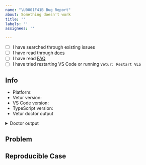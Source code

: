 ```yaml
---
name: "\U0001F41B Bug Report"
about: Something doesn't work
title: ''
labels: ''
assignees: ''

---
```


<!-- Check those before opening an issue -->

- [ ] I have searched through existing issues
- [ ] I have read through [docs](https://vuejs.github.io/vetur)
- [ ] I have read [FAQ](https://vuejs.github.io/vetur/guide/FAQ.html)
- [ ] I have tried restarting VS Code or running `Vetur: Restart VLS`

## Info

- Platform: <!-- Win/macOS/Linux -->
- Vetur version:
- VS Code version:
- TypeScript version:
- Vetur doctor output
<details><summary>Doctor output</summary>
<p>

```
<!-- Run VSCode command `Vetur: Show doctor info` -->
```

</p>
</details>

## Problem

<!-- Include error message from Panel -> Output -> Vue Language Server -->
<!-- With screenshot / gif if possible -->

## Reproducible Case

<!--
  Please provide clear steps for reproducing the problem. Otherwise we might close your issue.

  - Generate a project from https://github.com/octref/veturpack/generate
  - Make a minimal code change to demonstrate your problem
  - Push your commit
  - Include link to your changes in the issue
-->
